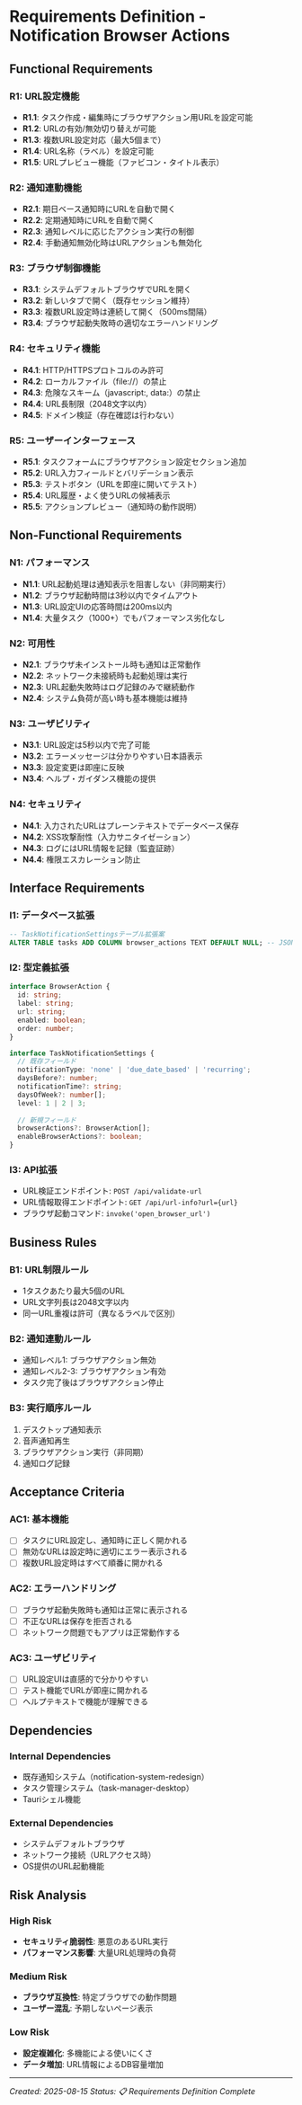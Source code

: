 # Requirements Definition - Notification Browser Actions

## Functional Requirements

### R1: URL設定機能
- **R1.1**: タスク作成・編集時にブラウザアクション用URLを設定可能
- **R1.2**: URLの有効/無効切り替えが可能
- **R1.3**: 複数URL設定対応（最大5個まで）
- **R1.4**: URL名称（ラベル）を設定可能
- **R1.5**: URLプレビュー機能（ファビコン・タイトル表示）

### R2: 通知連動機能
- **R2.1**: 期日ベース通知時にURLを自動で開く
- **R2.2**: 定期通知時にURLを自動で開く
- **R2.3**: 通知レベルに応じたアクション実行の制御
- **R2.4**: 手動通知無効化時はURLアクションも無効化

### R3: ブラウザ制御機能
- **R3.1**: システムデフォルトブラウザでURLを開く
- **R3.2**: 新しいタブで開く（既存セッション維持）
- **R3.3**: 複数URL設定時は連続して開く（500ms間隔）
- **R3.4**: ブラウザ起動失敗時の適切なエラーハンドリング

### R4: セキュリティ機能
- **R4.1**: HTTP/HTTPSプロトコルのみ許可
- **R4.2**: ローカルファイル（file://）の禁止
- **R4.3**: 危険なスキーム（javascript:, data:）の禁止
- **R4.4**: URL長制限（2048文字以内）
- **R4.5**: ドメイン検証（存在確認は行わない）

### R5: ユーザーインターフェース
- **R5.1**: タスクフォームにブラウザアクション設定セクション追加
- **R5.2**: URL入力フィールドとバリデーション表示
- **R5.3**: テストボタン（URLを即座に開いてテスト）
- **R5.4**: URL履歴・よく使うURLの候補表示
- **R5.5**: アクションプレビュー（通知時の動作説明）

## Non-Functional Requirements

### N1: パフォーマンス
- **N1.1**: URL起動処理は通知表示を阻害しない（非同期実行）
- **N1.2**: ブラウザ起動時間は3秒以内でタイムアウト
- **N1.3**: URL設定UIの応答時間は200ms以内
- **N1.4**: 大量タスク（1000+）でもパフォーマンス劣化なし

### N2: 可用性
- **N2.1**: ブラウザ未インストール時も通知は正常動作
- **N2.2**: ネットワーク未接続時も起動処理は実行
- **N2.3**: URL起動失敗時はログ記録のみで継続動作
- **N2.4**: システム負荷が高い時も基本機能は維持

### N3: ユーザビリティ
- **N3.1**: URL設定は5秒以内で完了可能
- **N3.2**: エラーメッセージは分かりやすい日本語表示
- **N3.3**: 設定変更は即座に反映
- **N3.4**: ヘルプ・ガイダンス機能の提供

### N4: セキュリティ
- **N4.1**: 入力されたURLはプレーンテキストでデータベース保存
- **N4.2**: XSS攻撃耐性（入力サニタイゼーション）
- **N4.3**: ログにはURL情報を記録（監査証跡）
- **N4.4**: 権限エスカレーション防止

## Interface Requirements

### I1: データベース拡張
```sql
-- TaskNotificationSettingsテーブル拡張案
ALTER TABLE tasks ADD COLUMN browser_actions TEXT DEFAULT NULL; -- JSON配列
```

### I2: 型定義拡張
```typescript
interface BrowserAction {
  id: string;
  label: string;
  url: string;
  enabled: boolean;
  order: number;
}

interface TaskNotificationSettings {
  // 既存フィールド
  notificationType: 'none' | 'due_date_based' | 'recurring';
  daysBefore?: number;
  notificationTime?: string;
  daysOfWeek?: number[];
  level: 1 | 2 | 3;
  
  // 新規フィールド
  browserActions?: BrowserAction[];
  enableBrowserActions?: boolean;
}
```

### I3: API拡張
- URL検証エンドポイント: `POST /api/validate-url`
- URL情報取得エンドポイント: `GET /api/url-info?url={url}`
- ブラウザ起動コマンド: `invoke('open_browser_url')`

## Business Rules

### B1: URL制限ルール
- 1タスクあたり最大5個のURL
- URL文字列長は2048文字以内
- 同一URL重複は許可（異なるラベルで区別）

### B2: 通知連動ルール
- 通知レベル1: ブラウザアクション無効
- 通知レベル2-3: ブラウザアクション有効
- タスク完了後はブラウザアクション停止

### B3: 実行順序ルール
1. デスクトップ通知表示
2. 音声通知再生
3. ブラウザアクション実行（非同期）
4. 通知ログ記録

## Acceptance Criteria

### AC1: 基本機能
- [ ] タスクにURL設定し、通知時に正しく開かれる
- [ ] 無効なURLは設定時に適切にエラー表示される
- [ ] 複数URL設定時はすべて順番に開かれる

### AC2: エラーハンドリング
- [ ] ブラウザ起動失敗時も通知は正常に表示される
- [ ] 不正なURLは保存を拒否される
- [ ] ネットワーク問題でもアプリは正常動作する

### AC3: ユーザビリティ
- [ ] URL設定UIは直感的で分かりやすい
- [ ] テスト機能でURLが即座に開かれる
- [ ] ヘルプテキストで機能が理解できる

## Dependencies

### Internal Dependencies
- 既存通知システム（notification-system-redesign）
- タスク管理システム（task-manager-desktop）
- Tauriシェル機能

### External Dependencies
- システムデフォルトブラウザ
- ネットワーク接続（URLアクセス時）
- OS提供のURL起動機能

## Risk Analysis

### High Risk
- **セキュリティ脆弱性**: 悪意のあるURL実行
- **パフォーマンス影響**: 大量URL処理時の負荷

### Medium Risk
- **ブラウザ互換性**: 特定ブラウザでの動作問題
- **ユーザー混乱**: 予期しないページ表示

### Low Risk
- **設定複雑化**: 多機能による使いにくさ
- **データ増加**: URL情報によるDB容量増加

---
*Created: 2025-08-15*
*Status: 📋 Requirements Definition Complete*